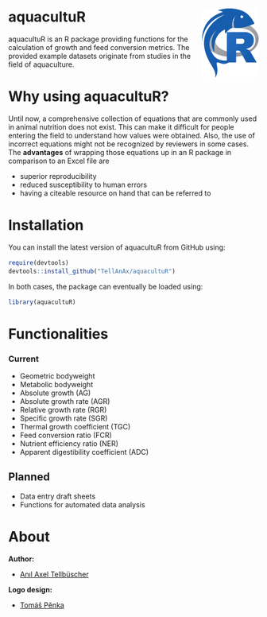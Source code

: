 
<!-- README.md is generated from README.Rmd. Please edit that file -->

# aquacultuR <img src="man/figures/logo.png" align="right" height="139" alt="" />

aquacultuR is an R package providing functions for the calculation of
growth and feed conversion metrics. The provided example datasets
originate from studies in the field of aquaculture.

# Why using aquacultuR?

Until now, a comprehensive collection of equations that are commonly
used in animal nutrition does not exist. This can make it difficult for
people entering the field to understand how values were obtained. Also,
the use of incorrect equations might not be recognized by reviewers in
some cases. The **advantages** of wrapping those equations up in an R
package in comparison to an Excel file are

- superior reproducibility
- reduced susceptibility to human errors
- having a citeable resource on hand that can be referred to

# Installation

You can install the latest version of aquacultuR from GitHub using:

``` r
require(devtools)
devtools::install_github("TellAnAx/aquacultuR")
```

In both cases, the package can eventually be loaded using:

``` r
library(aquacultuR)
```

# Functionalities

### Current

- Geometric bodyweight
- Metabolic bodyweight
- Absolute growth (AG)
- Absolute growth rate (AGR)
- Relative growth rate (RGR)
- Specific growth rate (SGR)
- Thermal growth coefficient (TGC)
- Feed conversion ratio (FCR)
- Nutrient efficiency ratio (NER)
- Apparent digestibility coefficient (ADC)

## Planned

- Data entry draft sheets
- Functions for automated data analysis

# About

**Author:**

- [Anıl Axel Tellbüscher](https://anil.tellbuescher.online)

**Logo design:**

- [Tomáš Pěnka](https://www.linkedin.com/in/tomáš-pěnka-a25866287/)
